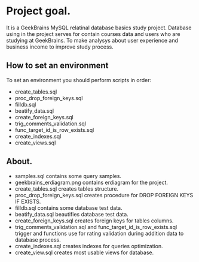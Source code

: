 # Project goal.

It is a GeekBrains MySQL relatinal database basics study project. Database using in the project serves for contain courses data and users who are studying at GeekBrains. To make analysys about user experience and business income to improve study process.

## How to set an environment

To set an environment you should perform scripts in order:
* create_tables.sql
* proc_drop_foreign_keys.sql
* filldb.sql
* beatify_data.sql
* create_foreign_keys.sql
* trig_comments_validation.sql
* func_target_id_is_row_exists.sql
* create_indexes.sql
* create_views.sql

## About.

* samples.sql contains some query samples.
* geekbrains_erdiagram.png contains erdiagram for the project.
* create_tables.sql creates tables structure.
* proc_drop_foreign_keys.sql creates procedure for DROP FOREIGN KEYS IF EXISTS.
* filldb.sql contains some database test data.
* beatify_data.sql beautifies database test data.
* create_foreign_keys.sql creates foreign keys for tables columns.
* trig_comments_validation.sql and func_target_id_is_row_exists.sql trigger and functions use for rating validation during addition data to database process.
* create_indexes.sql creates indexes for queries optimization.
* create_view.sql creates most usable views for database.
